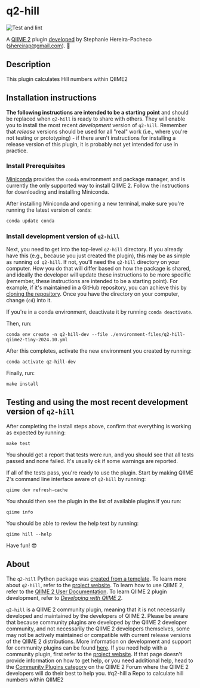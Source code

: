 # q2-hill

![Test and lint](https://github.com/Steph055/q2-hill/actions/workflows/ci.yml/badge.svg)

A [QIIME 2](https://qiime2.org) plugin [developed](https://develop.qiime2.org) by Stephanie Hereira-Pacheco (shereirap@gmail.com). 🔌

## Description

This plugin calculates Hill numbers within QIIME2

## Installation instructions

**The following instructions are intended to be a starting point** and should be replaced when `q2-hill` is ready to share with others.
They will enable you to install the most recent *development* version of `q2-hill`.
Remember that *release* versions should be used for all "real" work (i.e., where you're not testing or prototyping) - if there aren't instructions for installing a release version of this plugin, it is probably not yet intended for use in practice.

### Install Prerequisites

[Miniconda](https://conda.io/miniconda.html) provides the `conda` environment and package manager, and is currently the only supported way to install QIIME 2.
Follow the instructions for downloading and installing Miniconda.

After installing Miniconda and opening a new terminal, make sure you're running the latest version of `conda`:

```bash
conda update conda
```

###  Install development version of `q2-hill`

Next, you need to get into the top-level `q2-hill` directory.
If you already have this (e.g., because you just created the plugin), this may be as simple as running `cd q2-hill`.
If not, you'll need the `q2-hill` directory on your computer.
How you do that will differ based on how the package is shared, and ideally the developer will update these instructions to be more specific (remember, these instructions are intended to be a starting point).
For example, if it's maintained in a GitHub repository, you can achieve this by [cloning the repository](https://docs.github.com/en/repositories/creating-and-managing-repositories/cloning-a-repository).
Once you have the directory on your computer, change (`cd`) into it.

If you're in a conda environment, deactivate it by running `conda deactivate`.


Then, run:

```shell
conda env create -n q2-hill-dev --file ./environment-files/q2-hill-qiime2-tiny-2024.10.yml
```

After this completes, activate the new environment you created by running:

```shell
conda activate q2-hill-dev
```

Finally, run:

```shell
make install
```

## Testing and using the most recent development version of `q2-hill`

After completing the install steps above, confirm that everything is working as expected by running:

```shell
make test
```

You should get a report that tests were run, and you should see that all tests passed and none failed.
It's usually ok if some warnings are reported.

If all of the tests pass, you're ready to use the plugin.
Start by making QIIME 2's command line interface aware of `q2-hill` by running:

```shell
qiime dev refresh-cache
```

You should then see the plugin in the list of available plugins if you run:

```shell
qiime info
```

You should be able to review the help text by running:

```shell
qiime hill --help
```

Have fun! 😎

## About

The `q2-hill` Python package was [created from a template](https://develop.qiime2.org/en/latest/plugins/tutorials/create-from-template.html).
To learn more about `q2-hill`, refer to the [project website](https://steph0522.github.io/website/).
To learn how to use QIIME 2, refer to the [QIIME 2 User Documentation](https://docs.qiime2.org).
To learn QIIME 2 plugin development, refer to [*Developing with QIIME 2*](https://develop.qiime2.org).

`q2-hill` is a QIIME 2 community plugin, meaning that it is not necessarily developed and maintained by the developers of QIIME 2.
Please be aware that because community plugins are developed by the QIIME 2 developer community, and not necessarily the QIIME 2 developers themselves, some may not be actively maintained or compatible with current release versions of the QIIME 2 distributions.
More information on development and support for community plugins can be found [here](https://library.qiime2.org).
If you need help with a community plugin, first refer to the [project website](https://steph0522.github.io/website/).
If that page doesn't provide information on how to get help, or you need additional help, head to the [Community Plugins category](https://forum.qiime2.org/c/community-contributions/community-plugins/14) on the QIIME 2 Forum where the QIIME 2 developers will do their best to help you.
#q2-hill a Repo to calculate hill numbers within QIIME2
